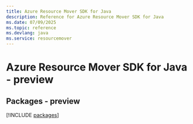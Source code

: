 ```yaml
---
title: Azure Resource Mover SDK for Java
description: Reference for Azure Resource Mover SDK for Java
ms.date: 07/09/2025
ms.topic: reference
ms.devlang: java
ms.service: resourcemover
---
```

# Azure Resource Mover SDK for Java - preview
## Packages - preview
[!INCLUDE [packages](resource-mover-index.md)]